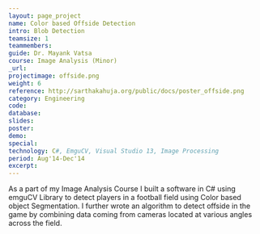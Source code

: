 ```yaml
---
layout: page_project
name: Color based Offside Detection
intro: Blob Detection
teamsize: 1
teammembers: 
guide: Dr. Mayank Vatsa
course: Image Analysis (Minor)
_url: 
projectimage: offside.png
weight: 6
reference: http://sarthakahuja.org/public/docs/poster_offside.png
category: Engineering
code: 
database:
slides: 
poster: 
demo: 
special:
technology: C#, EmguCV, Visual Studio 13, Image Processing
period: Aug'14-Dec'14
excerpt: 
---
```

As a part of my Image Analysis Course I built a software in C# using emguCV Library to detect players in a football field using Color based object Segmentation. I further wrote an algorithm to detect offside in the game by combining data coming from cameras located at various angles across the field.
